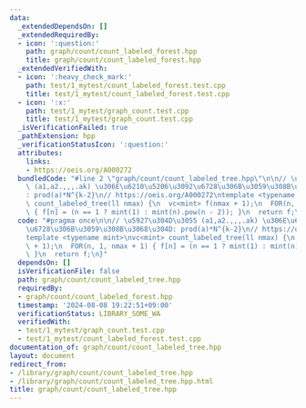 ```yaml
---
data:
  _extendedDependsOn: []
  _extendedRequiredBy:
  - icon: ':question:'
    path: graph/count/count_labeled_forest.hpp
    title: graph/count/count_labeled_forest.hpp
  _extendedVerifiedWith:
  - icon: ':heavy_check_mark:'
    path: test/1_mytest/count_labeled_forest.test.cpp
    title: test/1_mytest/count_labeled_forest.test.cpp
  - icon: ':x:'
    path: test/1_mytest/graph_count.test.cpp
    title: test/1_mytest/graph_count.test.cpp
  _isVerificationFailed: true
  _pathExtension: hpp
  _verificationStatusIcon: ':question:'
  attributes:
    links:
    - https://oeis.org/A000272
  bundledCode: "#line 2 \"graph/count/count_labeled_tree.hpp\"\n\n// \u5927\u304D\u3055\
    \ (a1,a2.,,,.ak) \u306E\u6210\u5206\u3092\u6728\u306B\u3059\u308B\u3068\u304D\
    : prod(a)*N^{k-2}\n// https://oeis.org/A000272\ntemplate <typename mint>\nvc<mint>\
    \ count_labeled_tree(ll nmax) {\n  vc<mint> f(nmax + 1);\n  FOR(n, 1, nmax + 1)\
    \ { f[n] = (n == 1 ? mint(1) : mint(n).pow(n - 2)); }\n  return f;\n}\n"
  code: "#pragma once\n\n// \u5927\u304D\u3055 (a1,a2.,,,.ak) \u306E\u6210\u5206\u3092\
    \u6728\u306B\u3059\u308B\u3068\u304D: prod(a)*N^{k-2}\n// https://oeis.org/A000272\n\
    template <typename mint>\nvc<mint> count_labeled_tree(ll nmax) {\n  vc<mint> f(nmax\
    \ + 1);\n  FOR(n, 1, nmax + 1) { f[n] = (n == 1 ? mint(1) : mint(n).pow(n - 2));\
    \ }\n  return f;\n}"
  dependsOn: []
  isVerificationFile: false
  path: graph/count/count_labeled_tree.hpp
  requiredBy:
  - graph/count/count_labeled_forest.hpp
  timestamp: '2024-08-08 19:22:51+09:00'
  verificationStatus: LIBRARY_SOME_WA
  verifiedWith:
  - test/1_mytest/graph_count.test.cpp
  - test/1_mytest/count_labeled_forest.test.cpp
documentation_of: graph/count/count_labeled_tree.hpp
layout: document
redirect_from:
- /library/graph/count/count_labeled_tree.hpp
- /library/graph/count/count_labeled_tree.hpp.html
title: graph/count/count_labeled_tree.hpp
---
```

